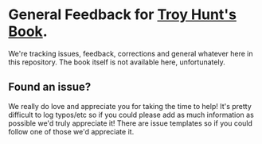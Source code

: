 # General Feedback for [Troy Hunt's Book](http://book.troyhunt.com).

We're tracking issues, feedback, corrections and general whatever here in this repository. The book itself is not available here, unfortunately.

## Found an issue?

We really do love and appreciate you for taking the time to help! It's pretty difficult to log typos/etc so if you could please add as much information as possible we'd truly appreciate it! There are issue templates so if you could follow one of those we'd appreciate it.